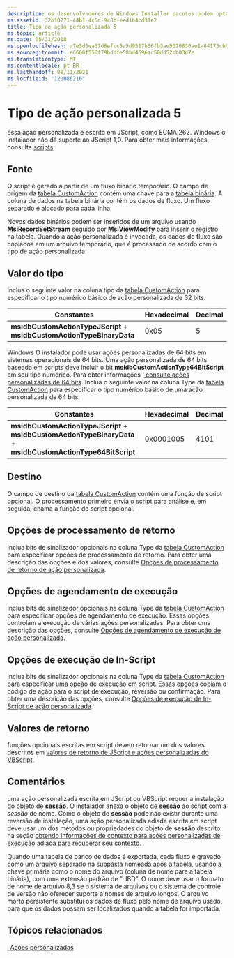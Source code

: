 ```yaml
---
description: os desenvolvedores de Windows Installer pacotes podem optar por usar um tipo de ação personalizada 5 quando as ações padrão são insuficientes para executar a instalação.
ms.assetid: 32b10271-44b1-4c5d-9c8b-eed1b4cd31e2
title: Tipo de ação personalizada 5
ms.topic: article
ms.date: 05/31/2018
ms.openlocfilehash: a7e5d6ea37d8efcc5a5d9517b36fb3ae5620830ae1a84173cb9a5488c57cc24e
ms.sourcegitcommit: e6600f550f79bddfe58bd4696ac50dd52cb03d7e
ms.translationtype: MT
ms.contentlocale: pt-BR
ms.lasthandoff: 08/11/2021
ms.locfileid: "120086216"
---
```

# <a name="custom-action-type-5"></a>Tipo de ação personalizada 5

essa ação personalizada é escrita em JScript, como ECMA 262. Windows o instalador não dá suporte ao JScript 1,0. Para obter mais informações, consulte [scripts](scripts.md).

## <a name="source"></a>Fonte

O script é gerado a partir de um fluxo binário temporário. O campo de origem da [tabela CustomAction](customaction-table.md) contém uma chave para a [tabela binária](binary-table.md). A coluna de dados na tabela binária contém os dados de fluxo. Um fluxo separado é alocado para cada linha.

Novos dados binários podem ser inseridos de um arquivo usando [**MsiRecordSetStream**](/windows/desktop/api/Msiquery/nf-msiquery-msirecordsetstreama) seguido por [**MsiViewModify**](/windows/desktop/api/Msiquery/nf-msiquery-msiviewmodify) para inserir o registro na tabela. Quando a ação personalizada é invocada, os dados de fluxo são copiados em um arquivo temporário, que é processado de acordo com o tipo de ação personalizada.

## <a name="type-value"></a>Valor do tipo

Inclua o seguinte valor na coluna tipo da [tabela CustomAction](customaction-table.md) para especificar o tipo numérico básico de ação personalizada de 32 bits.



| Constantes                                                              | Hexadecimal | Decimal |
|------------------------------------------------------------------------|-------------|---------|
| **msidbCustomActionTypeJScript**  +  **msidbCustomActionTypeBinaryData** | 0x05        | 5       |



 

Windows O instalador pode usar ações personalizadas de 64 bits em sistemas operacionais de 64 bits. Uma ação personalizada de 64 bits baseada em scripts deve incluir o bit **msidbCustomActionType64BitScript** em seu tipo numérico. Para obter informações [, consulte ações personalizadas de 64 bits](64-bit-custom-actions.md). Inclua o seguinte valor na coluna Type da [tabela CustomAction](customaction-table.md) para especificar o tipo numérico básico de uma ação personalizada de 64 bits.



| Constantes                                                                                                     | Hexadecimal | Decimal |
|---------------------------------------------------------------------------------------------------------------|-------------|---------|
| **msidbCustomActionTypeJScript**  +  **msidbCustomActionTypeBinaryData**  +  **msidbCustomActionType64BitScript** | 0x0001005   | 4101    |



 

## <a name="target"></a>Destino

O campo de destino da [tabela CustomAction](customaction-table.md) contém uma função de script opcional. O processamento primeiro envia o script para análise e, em seguida, chama a função de script opcional.

## <a name="return-processing-options"></a>Opções de processamento de retorno

Inclua bits de sinalizador opcionais na coluna Type da [tabela CustomAction](customaction-table.md) para especificar opções de processamento de retorno. Para obter uma descrição das opções e dos valores, consulte [Opções de processamento de retorno de ação personalizada](custom-action-return-processing-options.md).

## <a name="execution-scheduling-options"></a>Opções de agendamento de execução

Inclua bits de sinalizador opcionais na coluna Type da [tabela CustomAction](customaction-table.md) para especificar opções de agendamento de execução. Essas opções controlam a execução de várias ações personalizadas. Para obter uma descrição das opções, consulte [Opções de agendamento de execução de ação personalizada](custom-action-execution-scheduling-options.md).

## <a name="in-script-execution-options"></a>Opções de execução de In-Script

Inclua bits de sinalizador opcionais na coluna Type da [tabela CustomAction](customaction-table.md) para especificar uma opção de execução em script. Essas opções copiam o código de ação para o script de execução, reversão ou confirmação. Para obter uma descrição das opções, consulte [Opções de execução de In-Script de ação personalizada](custom-action-in-script-execution-options.md).

## <a name="return-values"></a>Valores de retorno

funções opcionais escritas em script devem retornar um dos valores descritos em [valores de retorno de JScript e ações personalizadas do VBScript](return-values-of-jscript-and-vbscript-custom-actions.md).

## <a name="remarks"></a>Comentários

uma ação personalizada escrita em JScript ou VBScript requer a instalação do objeto de [**sessão**](session-object.md). O instalador anexa o objeto de **sessão** ao script com a *sessão* de nome. Como o objeto de **sessão** pode não existir durante uma reversão de instalação, uma ação personalizada adiada escrita em script deve usar um dos métodos ou propriedades do objeto de **sessão** descrito na seção [obtendo informações de contexto para ações personalizadas de execução adiada](obtaining-context-information-for-deferred-execution-custom-actions.md) para recuperar seu contexto.

Quando uma tabela de banco de dados é exportada, cada fluxo é gravado como um arquivo separado na subpasta nomeada após a tabela, usando a chave primária como o nome do arquivo (coluna de nome para a tabela binária), com uma extensão padrão de ". IBD". O nome deve usar o formato de nome de arquivo 8,3 se o sistema de arquivos ou o sistema de controle de versão não oferecer suporte a nomes de arquivo longos. O arquivo morto persistente substitui os dados de fluxo pelo nome de arquivo usado, para que os dados possam ser localizados quando a tabela for importada.

## <a name="related-topics"></a>Tópicos relacionados

<dl> <dt>

[\_Ações personalizadas](custom-actions.md)
</dt> </dl>

 

 



